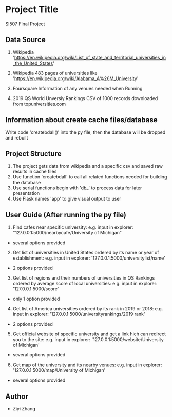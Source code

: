 # Project Title

SI507 Final Project


## Data Source

1. Wikipedia
  'https://en.wikipedia.org/wiki/List_of_state_and_territorial_universities_in_the_United_States'

2. Wikipedia
  483 pages of universities like 'https://en.wikipedia.org/wiki/Alabama_A%26M_University'

3. Foursquare
  Information of any venues needed when Running

4. 2019 QS World Unversiy Rankings
  CSV of 1000 records downloaded from topuniversities.com


## Information about create cache files/database

Write code 'createbdall()' into the py file, then the database will be dropped and rebuilt


## Project Structure

1. The project gets data from wikipedia and a specific csv and saved raw results in cache files
2. Use function 'createbdall' to call all related functions needed for building the database
3. Use serial functions begin with 'db_' to process data for later presentation
4. Use Flask names 'app' to give visual output to user


## User Guide (After running the py file)

1. Find cafes near specific university:
  e.g. input in explorer: "127.0.0.1:5000/nearbycafe/University of Michigan"
  * several options provided

2. Get list of universities in United States ordered by its name or year of establishment:
  e.g. input in explorer: '127.0.0.1:5000/universitylist/name'
  * 2 options provided

3. Get list of regions and their numbers of universities in QS Rankings ordered by average score of local universities:
  e.g. input in explorer: '127.0.0.1:5000/score'
  * only 1 option provided

4. Get list of America universities ordered by its rank in 2019 or 2018:
  e.g. input in explorer: '127.0.0.1:5000/universityrankings/2019 rank'
  * 2 options provided

5. Get official website of specific university and get a link hich can redirect you to the site:
  e.g. input in explorer: '127.0.0.1:5000/website/University of Michigan'
  * several options provided

6. Get map of the university and its nearby venues:
  e.g. input in explorer: '127.0.0.1:5000/map/University of Michigan'
  * several options provided


## Author

* Ziyi Zhang
